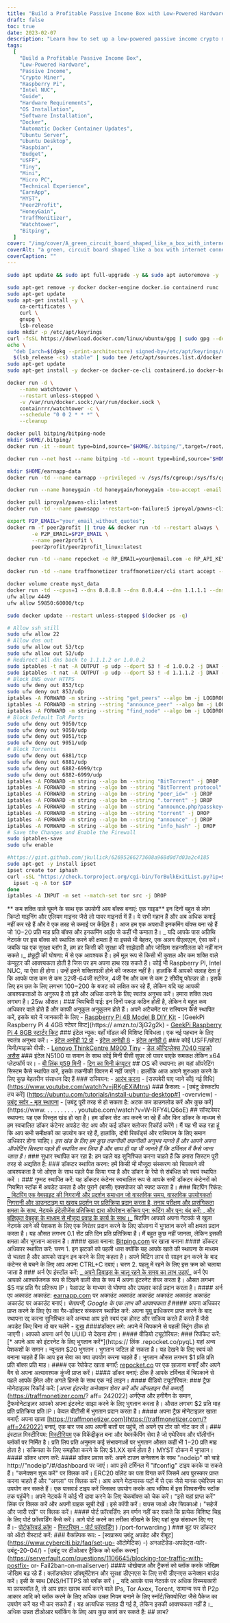 ```yaml
---
title: "Build a Profitable Passive Income Box with Low-Powered Hardware: A Guide"
draft: false
toc: true
date: 2023-02-07
description: "Learn how to set up a low-powered passive income crypto miner using a Raspberry Pi or Intel NUC, and earn $10-$20 per month per box with this guide"
tags:
  [
    "Build a Profitable Passive Income Box",
    "Low-Powered Hardware",
    "Passive Income",
    "Crypto Miner",
    "Raspberry Pi",
    "Intel NUC",
    "Guide",
    "Hardware Requirements",
    "OS Installation",
    "Software Installation",
    "Docker",
    "Automatic Docker Container Updates",
    "Ubuntu Server",
    "Ubuntu Desktop",
    "Raspbian",
    "Budget",
    "USFF",
    "Tiny",
    "Mini",
    "Micro PC",
    "Technical Experience",
    "EarnApp",
    "MYST",
    "Peer2Profit",
    "HoneyGain",
    "TraffMonitizer",
    "Watchtower",
    "Bitping",
  ]
cover: "/img/cover/A_green_circuit_board_shaped_like_a_box_with_internet.png"
coverAlt: "a green, circuit board shaped like a box with internet connectivity symbols as wires connected to it."
coverCaption: ""
---
```


```bash
sudo apt update && sudo apt full-upgrade -y && sudo apt autoremove -y
```

```bash
sudo apt-get remove -y docker docker-engine docker.io containerd runc
sudo apt-get update
sudo apt-get install -y \
    ca-certificates \
    curl \
    gnupg \
    lsb-release
sudo mkdir -p /etc/apt/keyrings
curl -fsSL https://download.docker.com/linux/ubuntu/gpg | sudo gpg --dearmor -o /etc/apt/keyrings/docker.gpg
echo \
  "deb [arch=$(dpkg --print-architecture) signed-by=/etc/apt/keyrings/docker.gpg] https://download.docker.com/linux/ubuntu \
  $(lsb_release -cs) stable" | sudo tee /etc/apt/sources.list.d/docker.list > /dev/null
sudo apt-get update
sudo apt-get install -y docker-ce docker-ce-cli containerd.io docker-buildx-plugin docker-compose-plugin
```

```bash
docker run -d \
    --name watchtower \
    --restart unless-stopped \
    -v /var/run/docker.sock:/var/run/docker.sock \
    containrrr/watchtower -c \
    --schedule "0 0 2 * * *" \
    --cleanup
```

```bash
docker pull bitping/bitping-node
mkdir $HOME/.bitping/
docker run -it --mount type=bind,source="$HOME/.bitping/",target=/root/.bitping bitping/bitping-node:latest
```

```bash
docker run --net host --name bitping -td --mount type=bind,source="$HOME/.bitping/",target=/root/.bitping bitping/bitping-node:latest
```

```bash
mkdir $HOME/earnapp-data
docker run -td --name earnapp --privileged -v /sys/fs/cgroup:/sys/fs/cgroup:ro -v $HOME/earnapp-data:/etc/earnapp -e "EARNAPP_UUID"="" -e 'PUID'='99' -e 'PGID'='100' --name earnapp fazalfarhan01/earnapp:lite
```

```bash
docker run --name honeygain -td honeygain/honeygain -tou-accept -email ACCOUNT_EMAIL -pass ACCOUNT_PASSWORD -device DEVICE_NAME
```

```bash
docker pull iproyal/pawns-cli:latest
docker run -td --name pawnsapp --restart=on-failure:5 iproyal/pawns-cli:latest -email=email@example.com -password=change_me -device-name=raspberrypi -device-id=raspberrypi1 -accept-tos
```

```bash
export P2P_EMAIL="your_email_without_quotes";
docker rm -f peer2profit || true && docker run -td --restart always \
        -e P2P_EMAIL=$P2P_EMAIL \
        --name peer2profit \
        peer2profit/peer2profit_linux:latest
```

```bash
docker run -td --name repocket -e RP_EMAIL=your@email.com -e RP_API_KEY=yourapikey -d --restart=always repocket/repocket
```

```bash
docker run -td --name traffmonetizer traffmonetizer/cli start accept --token
```

```bash
docker volume create myst_data
docker run -td --cpus=1 --dns 8.8.8.8 --dns 8.8.4.4 --dns 1.1.1.1 --dns 1.0.0.1 --dns 9.9.9.9 --hostname myst --cap-add NET_ADMIN --network=host -p 4449:4449 -p 59850-60000:59850-60000 --name myst --device=/dev/net/tun  -v myst_data:/var/lib/mysterium-node mysteriumnetwork/myst:latest --udp.ports=59850:60000 service --agreed-terms-and-conditions
ufw allow 4449
ufw allow 59850:60000/tcp
```

```bash
sudo docker update --restart unless-stopped $(docker ps -q)
```

```bash
# Allow ssh still
sudo ufw allow 22
# Allow dns out
sudo ufw allow out 53/tcp
sudo ufw allow out 53/udp
# Redirect all dns back to 1.1.1.2 or 1.0.0.2
sudo iptables -t nat -A OUTPUT -p udp --dport 53 ! -d 1.0.0.2 -j DNAT --to-destination 1.1.1.2
sudo iptables -t nat -A OUTPUT -p udp --dport 53 ! -d 1.1.1.2 -j DNAT --to-destination 1.0.0.2
# Block DNS over HTTPS
sudo ufw deny out 853/tcp
sudo ufw deny out 853/udp
iptables -A FORWARD -m string --string "get_peers" --algo bm -j LOGDROP
iptables -A FORWARD -m string --string "announce_peer" --algo bm -j LOGDROP
iptables -A FORWARD -m string --string "find_node" --algo bm -j LOGDROP
# Block Default ToR Ports
sudo ufw deny out 9050/tcp
sudo ufw deny out 9050/udp
sudo ufw deny out 9051/tcp
sudo ufw deny out 9051/udp
# Block Torrents
sudo ufw deny out 6881/tcp
sudo ufw deny out 6881/udp
sudo ufw deny out 6882-6999/tcp
sudo ufw deny out 6882-6999/udp
iptables -A FORWARD -m string --algo bm --string "BitTorrent" -j DROP
iptables -A FORWARD -m string --algo bm --string "BitTorrent protocol" -j DROP
iptables -A FORWARD -m string --algo bm --string "peer_id=" -j DROP
iptables -A FORWARD -m string --algo bm --string ".torrent" -j DROP
iptables -A FORWARD -m string --algo bm --string "announce.php?passkey=" -j DROP
iptables -A FORWARD -m string --algo bm --string "torrent" -j DROP
iptables -A FORWARD -m string --algo bm --string "announce" -j DROP
iptables -A FORWARD -m string --algo bm --string "info_hash" -j DROP
# Save the Changes and Enable the Firewall
sudo iptables-save
sudo ufw enable
```

```bash
#https://gist.github.com/jkullick/62695266273608a968d0d7d03a2c4185
sudo apt-get -y install ipset
ipset create tor iphash
curl -sSL "https://check.torproject.org/cgi-bin/TorBulkExitList.py?ip=$(curl icanhazip.com)" | sed '/^#/d' | while read IP; do
  ipset -q -A tor $IP
done
iptables -A INPUT -m set --match-set tor src -j DROP
```

** कम शक्ति वाले घूमने के साथ एक उपयोगी आय बॉक्स बनाएं: एक गाइड** इन दिनों बहुत से लोग क्रिप्टो माइनिंग और एलियम माइनर जैसे लो पावर माइनर्स में हैं। ये सभी महान हैं और अब अधिक कमाई नहीं कर रहे हैं और वे एक तरह से कमाई पर केंद्रित हैं। आज हम एक अपराधी इनकमिंग बॉक्स बना रहे हैं जो $10-$20 प्रति माह प्रति बॉक्स और इनकमिंग आईप से कहीं भी कमाता है। _ यदि आपके पास अतिथि नेटवर्क पर इस बॉक्स को स्थापित करने की क्षमता है या इससे भी बेहतर, एक अलग वीएलएएन, ऐसा करें। जबकि यह एक सुरक्षा ब्लॉग है, हम हर किसी की सुरक्षा की साझेदारी और जोखिम सहनशीलता को नहीं मान सकते।_ #छुट्टी की घोषणा: में से एक आवश्यक है। हमें मूल रूप से किसी भी कुशल और कम शक्ति वाले कंप्यूटर की आवश्यकता होती है जिस पर हम अपना हाथ रख सकते हैं। कोई भी Raspberry PI, Intel NUC, या ऐसा ही होगा। उन्हें इतने शक्तिशाली होने की जरूरत नहीं है। हालांकि मैं आपको सलाह देता हूं कि आपके पास कम से कम 32जी-64जी स्टोरेज, 4जी रैम और कम से कम 2 सीपीयू फोल्डर हो। इसके लिए हम छत के लिए लगभग $100-$200 के बजट को लक्षित कर रहे हैं, लेकिन यदि यह आपकी आवश्यकताओं के अनुरूप है तो इसे और अधिक करने के लिए स्वतंत्र अनुभव करें। हमारा शक्ति लक्ष्य लगभग है। 25w औसत। ### चिपचिपी पाई: इन दिनों पकड़ कठिन होती है, लेकिन वे बहुत कम अधिकार वाले होते हैं और काफी अनुकूल अनुकूलन होते हैं। अपने अटैचमेंट पर रास्पियन कैसे स्थापित करें, इसके बारे में जानकारी के लिए - [Raspberry Pi 4B Model B DIY Kit](https://amzn.to/3x72kv0) - [GeekPi Raspberry Pi 4 4GB स्टेपर किट](https:// amzn.to/3jG2g2k) - [GeekPi Raspberry Pi 4 8GB स्टार्टर किट](https://amzn.to/3DQisF6) ### इंटेल न्यूक: वहाँ मॉडल की विशिष्ट विविधता। एक नई पहचान के लिए स्वतंत्र अनुभव करें। - [इंटेल अनोही 12 प्रो](https://amzn.to/3JTzLc7) - [इंटेल अनोही 8](https://www.ebay.com/sch/i.html?_nkw=intel+nuc+8) - [इंटेल अनोही 6](https://www.ebay.com/sch/i.html?_nkw=intel+nuc+6) ### कोई USFF/छोटा/मिनी/माइक्रो पीसी: - [Lenovo ThinkCentre M900 Tiny](https://www.ebay.com/itm/385116504642) - [डेल ऑप्टिप्लेक्स 7040 माइक्रो असैस](https://www.ebay.com/itm/165504038978) ### इंटेल N5100 या समान के साथ कोई मिनी पीसी सुपर लो पावर पाएके समकक्ष लेकिन x64 प्लेटफॉर्म पर। - [बी लिंक यू59 मिनी](https://amzn.to/3YkFhcj) - [ट्रिग का मिनी कंप्यूटर](https://amzn.to/3XkbXkS) ## OS की स्थापना: हम यहां ऑपरेटिंग सिस्टम कैसे स्थापित करें, इसके तकनीकी विवरण में नहीं जाएंगे। हालाँकि आज आपने शुरुआत करने के लिए कुछ बेहतरीन संसाधन दिए हैं ### रास्पियन: - [आरंभ करना](https://www.raspberrypi.com/documentation/computers/getting-started.html) - [रास्पबेरी पाए जाने की] नई विधि](https://www.youtube.com/watch?v=jRKgEXiMtns) ### फ़ैसला: - [उबंटू डेस्कटॉप तय करें] (https://ubuntu.com/tutorials/install-ubuntu-desktop#1 -overview) - [उबंटू सर्वर - मूल स्थापना](https://ubuntu.com/server/docs/installation) - [उबंटू पूरी तरह से हो सकता है: अटक कर डाउनलोड करें और कुछ करें] (https://www. . . . . . . . . . youtube.com/watch?v=W-RFY4LQ6oE) ## सॉफ्टवेयर स्थापना: यह एक विस्तृत खंड हो रहा है। हम डॉकर सेट अप करने जा रहे हैं और फिर डॉकर के माध्यम से हम स्वचालित डॉकर कंटेनर अपडेट सेट अप और कई डॉकर क्लोजर रिकॉर्ड करेंगे। मैं यह भी कह रहा हूं कि आप सभी समीक्षकों का उपयोग कर रहे हैं, हालांकि, दोषी रिकॉर्ड्स और रास्पियन के लिए समान अधिकार होना चाहिए। _इस खंड के लिए हम कुछ तकनीकी तकनीकी अनुभव मानते हैं और आपने अपना ऑपरेटिंग सिस्टम पहले ही स्थापित कर लिया है और साथ ही यह भी जानते हैं कि टर्मिनल में कैसे जाना जाता है।_ ### सुधार स्थापित कर रहा है: हम पहले यह सुनिश्चित करना चाहते हैं कि हमारा सिस्टम पूरी तरह से अद्यतित है: ### डॉकटर स्थापित करना: हमें किसी भी मौजूदा संस्करण को चिपकाने की आवश्यकता है जो ओएस के साथ पहले पैक किया गया है और डॉकर के रेपो से संबंधित को स्वयं स्थापित करें । ### गुम्मट स्थापित करें: यह डॉकटर कंटेनर स्वचालित रूप से आपके सभी डॉकटर कंटेनरों को नियमित स्टॉक में अपडेट करता है और पुराने (बासी) एक्सपोजर को स्पष्ट करता है। ### बिटपिंग रिफंड: [_ बिटपिंग एक वेबसाइट की निगरानी और प्रदर्शन समाधान जो वास्तविक समय, वास्तविक उपयोगकर्ता निगरानी और डाउनटाइम या खराब प्रदर्शन पर प्रतिक्रिया प्रदान करता है, तनाव परीक्षण और प्रासंगिकता क्षमता के साथ, नेटवर्क इंटेलीजेंस प्रतिक्रिया द्वारा ऑपरेशन सक्रिय पुन: रूटिंग और पुन: बंद करें: , और बहिष्कृत वेबहुक के माध्यम से मौजूदा प्रवाह के कार्य के साथ।_](https://bitping.com) बिटपिंग आपको अपना नेटवर्क से खुला नेटवर्क लाने की पेशकश के लिए एक निरंतर प्रदान करने के लिए सोलाना में भुगतान करने की क्षमता प्रदान करता है। यह औसत लगभग 0.1 सेंट प्रति दिन प्रति प्रतिक्रिया है। मैं बहुत कुछ नहीं जानता, लेकिन इसकी क्षमता और भुगतान आसान है। #### खाता बनाना: [Bitping.com](https://bitping.com) पर खाता बनाना #### डॉकटर अधिकार स्थापित करें: चरण 1. इन झटकों को पहली धारा क्योंकि यह आपके खाते की स्थापना के माध्यम से चलता है और आपको साइन इन करने के लिए कहता है। अपने बिटिंग लाभ से साइन इन करने के बाद कंटेनर से बचने के लिए आप अपना CTRL+C दबाएं। चरण 2. पहलू में रहने के लिए इस क्रम को चलाया जाता है ### अर्न ऐप इंस्टॉल करें: [_ अपने डिवाइस के चालू रहने के समय का लाभ उठाएं_](https://earnapp.com/i/c1dllee) अर्न ऐप आपको आश्चर्यजनक रूप से दिखने वाली सेवा के रूप में अपना इंटरनेट शेयर करता है। औसत लगभग $5 माह प्रति गैर प्रतिरूप IP। पेआउट के माध्यम से घोषणा और उपहार कार्ड प्रदान करता है। #### अर्न एप अकाउंट अकाउंट: [earnapp.com](https://earnapp.com/i/c1dllee) पर अकाउंट अकाउंट अकाउंट अकाउंट अकाउंट अकाउंट अकाउंट पर अकाउंट बनाएं। *चेतावनी, Google के एक लाभ की आवश्यकता है* #### अपना अधिकार प्राप्त करने के लिए ऐप का गैर-डॉक्टर संस्करण स्थापित करें: अपना यूयू प्राधिकरण प्राप्त करने के बाद स्थापना रद्द करना सुनिश्चित करें अन्यथा आप इसे स्वयं एक होस्ट और सक्रिय करते हैं करते हैं जैसे अपडेट किए बिना दो बार चलेंगे - [दुःख](https://help.earnapp.com/hc/en-us/articles/10261224561553-Installation-instructions) ####डॉक्टर लगे: अपने में चिपकाने से पहली स्ट्रिंग ठीक हो जाएगी। आपको अपना अर्न ऐप UUID से देखना होगा। #### वीडियो ट्यूटोरियल:  ### रिपॉकेट करें: [* अपने आप को इंटरनेट के लिए भुगतान करें*](https:// लिंक .repocket.co/pyqL) यहां अन्य पेशकशों के समान। न्यूनतम $20 भुगतान। भुगतान जटिल हो सकता है। यह देखने के लिए स्वयं को बनाना चाहते हैं कि आप इस सेवा का क्या उपयोग करना चाहते हैं। भुगतान औसत लगभग $1 प्रति प्रति प्रति बॉक्स प्रति माह। #### एक रेपोकेट खाता बनाएँ: [repocket.co](https://link.repocket.co/pyqL) पर एक ख़ज़ाना बनाएँ और अपने बैग से अपना अत्यावश्यक कुंजी प्राप्त करें। #### डॉकर बनाएं: ठीक है आपके टर्मिनल में चिपकाने से पहले आपके ईमेल और अगले हिस्से के साथ एक नई लाइन। #### वीडियो ट्यूटोरियल:  ### ट्रैफ़ मोनेटाइज़र रिकॉर्ड करें: [*अपना इंटरनेट कनेक्शन शेयर करें और ऑनलाइन पैसे कमाएँ*](https://traffmonetizer.com/? aff= 242022) अर्नऐप्स और हनीगैन के समान, ट्रैफमोनेटाइज़र आपको अपना इंटरनेट साझा करने के लिए भुगतान करता है। औसत लगभग $2 प्रति माह प्रति प्रतिक्रिया प्रति IP। केवल बीटीसी में भुगतान प्रदान करता है। #### अपना ट्रैफ़ मोनेटाइज़र खाता बनाएँ: अपना खाता [https://traffmonetizer.com](https://traffmonetizer.com/?aff=242022) बनाएं, एक बार जब आप अपनी बातों पर पहुंचें, तो अपने एप टोर को नोट कर लें। ### इंस्टाल मिस्टीरियम: [मिस्टीरियम](https://www.mysterium.network/) एक विकेंद्रीकृत बना और वेबस्क्रैपिंग सेवा है जो एथेरियम और पॉलीगॉन ब्लॉकों पर निर्मित है। प्रति लिप प्रति अनुमान कई संभावनाओं पर भुगतान औसत कहीं भी $1-$20 प्रति माह होता है। सक्रियता के लिए समझौता करने के लिए \$1.XX खर्च होता है। MYST टोकन में भुगतान।#### डॉकर धारण करें: #### डॉकर प्रवास करें: अपने टाउन कनेक्शन के साथ "nodeip" को चाहे http://"nodeip"/#/dashboard पर जाएं। आप इसे टर्मिनल में "ifconfig" टाइप करके पा सकते हैं। "कनेक्शन शुरू करें" पर क्लिक करें। ERC20 वॉलेट का पता विगत करें जिसमें आप पुरस्कार प्राप्त करना चाहते हैं और "अगला" पर क्लिक करें। आप अपने मेटामास्क पटों में से एक जैसे मानक एथेरियम का उपयोग कर सकते हैं। एक पासवर्ड टाइप करें जिसका उपयोग करके आप भविष्य में इस विश्वसनीय स्टॉक तक पहुंचेंगे। अपने नेटवर्क में कोई भी दावा करने के लिए चेकबॉक्स को चेक करें। "इसे यहां प्राप्त करें" लिंक पर क्लिक करें और अपनी ग्राहक सूची देखें। इसे कॉपी करें। वापस जाओ और चिपकाओ। "सहेजें और जारी रखें" पर क्लिक करें। #### पोर्ट फ़ॉरवर्डिंग: हम वर्णन नहीं कर सकते कि प्रत्येक विशिष्ट चिह्न के लिए पोर्ट फ़ॉरवर्डिंग कैसे करें। आगे पोर्ट करने का तरीका सीखने के लिए यहां कुछ संसाधन दिए गए हैं।- [पोर्टफॉरवर्ड.कॉम](https://portforward.com/) - [मिस्टरियम - पोर्ट फॉरवर्डिंग](https://docs.mysterium.network/troubleshooting) ) /port-forwarding ) ### बूट पर डॉकटर को ऑटो रीस्टार्ट करें: ### वैकल्पिक रूप: - [स्वप्रारूप उबंटू अपडेट और रीबूट](https://www.cyberciti.biz/faq/set-up- ऑटोमेटिक) -) अनअटेंडेड-अपडेट्स-फॉर-उबंटू-20-04/) - [उबंटू पर टीओआर ट्रैफिक को ब्लॉक करना](https://serverfault.com/questions/1106645/blocking-tor-traffic-with-postfix- or- Fail2ban-on-mailserver) #### धोखेबाज़ और ट्रैकर्स को ब्लॉक करके जोखिम जोखिम बढ़ रहे हैं। क्लॉडफ्लेयर डॉक्यूमेंटेशन और सुरक्षा डीएनएस के लिए सभी डीएनएस कनेक्शन बाउंड करें। इसी के साथ DNS/HTTPS को ब्लॉक करें। _ यदि आपके पास नेटवर्क पर अधिक विस्मयकारी या फ़ायरवॉल है, तो आप ज्ञात खराब कार्य करने वाले IPs, Tor Axex, Torent, सामान्य रूप से P2p आकार आदि को ब्लॉक करने के लिए अधिक उन्नत नियम बनाने के लिए स्नॉर्ट/सिक्योरिटा जैसे पैकेज का उपयोग करें यह भी कर सकते हैं। यह अत्यधिक सलाह दी गई है, लेकिन इसकी आवश्यकता नहीं है।_ अधिक उन्नत टीओआर ब्लॉकिंग के लिए आप कुछ कार्य कर सकते हैं: ## लाभ?
